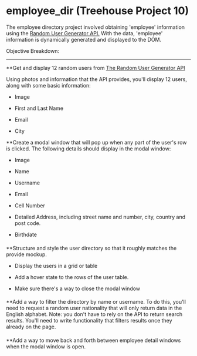 # employee_dir (Treehouse Project 10)

The employee directory project involved obtaining 'employee' information using the [Random User Generator API.](https://randomuser.me/) With the data, 'employee' information is dynamically generated and displayed to the DOM.

Objective Breakdown:

------------------------

**Get and display 12 random users from [The Random User Generator API](https://randomuser.me/)

Using photos and information that the API provides, you'll display 12 users, along with some basic information:

-   Image

-   First and Last Name

-   Email

-   City

**Create a modal window that will pop up when any part of the user's row is clicked. The following details should display in the modal window:

-   Image

-   Name

-   Username

-   Email

-   Cell Number

-   Detailed Address, including street name and number, city, country and post code.

-   Birthdate

####

**Structure and style the user directory so that it roughly matches the provide mockup.

-   Display the users in a grid or table

-   Add a hover state to the rows of the user table.

-   Make sure there's a way to close the modal window

####

**Add a way to filter the directory by name or username. To do this, you'll need to request a random user nationality that will only return data in the English alphabet. Note: you don't have to rely on the API to return search results. You'll need to write functionality that filters results once they already on the page.

####

**Add a way to move back and forth between employee detail windows when the modal window is open.
